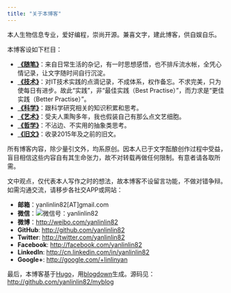 ```yaml
---
title: "关于本博客"
---
```


本人生物信息专业，爱好编程，崇尚开源。兼喜文字，建此博客，供自娱自乐。

本博客设如下栏目：

* **[《随笔》](/categories/随笔/)**：来自日常生活的杂记，有一时思想感悟，也不排斥流水帐，全凭心情记录，让文字随时间自行沉淀。
* **[《技术》](/categories/技术/)**：对IT技术实践的点滴记录，不成体系，权作备忘。不求完美，只为使每日有进步。故此“实践”，非“最佳实践（Best Practise）”，而力求是“更佳实践（Better Practise）”。
* **[《科学》](/categories/科学/)**：跟科学研究相关的知识积累和思考。
* **[《艺术》](/categories/艺术/)**：受夫人熏陶多年，我也假装自己有那么点文艺细胞。
* **[《哲学》](/categories/哲学/)**：不沾边、不实用的抽象类思考。
* **[《旧文》](/categories/旧文/)**：收录2015年及之前的旧文。

所有博客内容，除少量引文外，均系原创。因本人已于文字酝酿创作过程中受益，盲目相信这些内容自有其生命张力，故不对转载再做任何限制。有意者请各取所需。

文中观点，仅代表本人写作之时的想法，故本博客不设留言功能，不做对错争辩。如需沟通交流，请移步各社交APP或网站：

* **邮箱**：yanlinlin82[AT]gmail.com
* **微信**：![微信号：yanlinlin82](/images/weixin_scancode.jpg)
* **微博**：http://weibo.com/yanlinlin82
* **GitHub**: http://github.com/yanlinlin82
* **Twitter**: http://twitter.com/yanlinlin82
* **Facebook**: http://facebook.com/yanlinlin82
* **LinkedIn**: http://cn.linkedin.com/in/yanlinlin82
* **Google+**: http://google.com/+linlinyan

最后，本博客基于[Hugo](https://gohugo.io/)，用[blogdown](https://bookdown.org/yihui/blogdown/)生成。源码见：http://github.com/yanlinlin82/myblog
